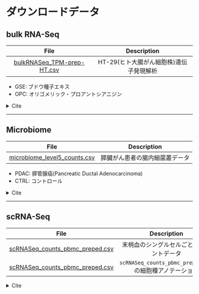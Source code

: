 # ダウンロードデータ

## bulk RNA-Seq

| File | Description |
|:---:|:---:|
| [bulkRNASeq_TPM-prep-HT.csv](https://github.com/Yokohide0317/SeikaWakate-AI/blob/main/data/bulkRNASeq_TPM-prep-HT.csv) | HT-29(ヒト大腸がん細胞株)遺伝子発現解析 |

- GSE: ブドウ種子エキス
- OPC: オリゴメリック・プロアントシアニジン

<details>
<summary>Cite</summary>
Ravindranathan P, Pasham D, Balaji U, Cardenas J, Gu J, Toden S, Goel A. Mechanistic insights into anticancer properties of oligomeric proanthocyanidins from grape seeds in colorectal cancer. Carcinogenesis. 2018 May 28;39(6):767-777. doi: 10.1093/carcin/bgy034. PMID: 29684110; PMCID: PMC5972632.
</details>

---

## Microbiome

| File | Description |
|:---:|:---:|
| [microbiome_level5_counts.csv](https://github.com/Yokohide0317/SeikaWakate-AI/blob/main/data/microbiome_level5_counts.csv) | 膵臓がん患者の腸内細菌叢データ |


- PDAC: 膵管腺癌(Pancreatic Ductal Adenocarcinoma)
- CTRL: コントロール

<details>
<summary>Cite</summary>
Nagata N, Nishijima S, Kojima Y, Hisada Y, Imbe K, Miyoshi-Akiyama T, Suda W, Kimura M, Aoki R, Sekine K, Ohsugi M, Miki K, Osawa T, Ueki K, Oka S, Mizokami M, Kartal E, Schmidt TSB, Molina-Montes E, Estudillo L, Malats N, Trebicka J, Kersting S, Langheinrich M, Bork P, Uemura N, Itoi T, Kawai T. Metagenomic Identification of Microbial Signatures Predicting Pancreatic Cancer From a Multinational Study. Gastroenterology. 2022 Jul;163(1):222-238. doi: 10.1053/j.gastro.2022.03.054. Epub 2022 Apr 8. PMID: 35398347.
</details>

---

## scRNA-Seq
| File | Description |
|:---:|:---:|
| [scRNASeq_counts_pbmc_preped.csv](https://github.com/Yokohide0317/SeikaWakate-AI/blob/main/data/scRNASeq_counts_pbmc_preped.csv) | 末梢血のシングルセルごとのカウントデータ |
| [scRNASeq_counts_pbmc_preped.csv](https://github.com/Yokohide0317/SeikaWakate-AI/blob/main/data/scRNASeq_cluster_pbmc_preped.csv) | `scRNASeq_counts_pbmc_preped.csv`の細胞種アノテーション |

<details>
<summary>Cite</summary>
- Satija, R., Farrell, J., Gennert, D. et al. Spatial reconstruction of single-cell gene expression data. Nat Biotechnol 33, 495–502 (2015). https://doi.org/10.1038/nbt.3192

- [Preprocessing and clustering 3k PBMCs](https://scanpy-tutorials.readthedocs.io/en/latest/pbmc3k.html)
</details>
